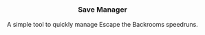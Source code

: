 <div align="center">
  <h3 align="center">Save Manager</h3>
  <p align="center">
    A simple tool to quickly manage Escape the Backrooms speedruns.
  </p>
</div>
